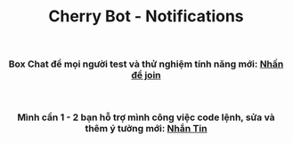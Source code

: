 <center><h1>Cherry Bot - Notifications</h1></br></center>
<center><h3>Box Chat để mọi người test và thử nghiệm tính năng mới: <a href="https://m.me/j/AbbQMwUPesGscPA4/">Nhấn để join</a></h3></br></center>
<center><h3>Mình cần 1 - 2 bạn hỗ trợ mình công việc code lệnh, sửa và thêm ý tưởng mới: <a href="https://m.me/s2.henry/">Nhắn Tin</a></h3></br></center>
